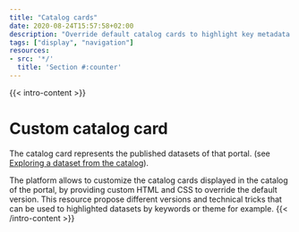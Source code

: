 ```yaml
---
title: "Catalog cards"
date: 2020-08-24T15:57:58+02:00
description: "Override default catalog cards to highlight key metadata for your business."
tags: ["display", "navigation"]
resources:
- src: '*/'
  title: 'Section #:counter'
---
```


{{< intro-content >}}
# Custom catalog card
 
The catalog card represents the published datasets of that portal. (see [Exploring a dataset from the catalog](https://help.opendatasoft.com/platform/en/exploring_catalog_and_datasets/01_navigating_the_catalog/catalog.html#exploring-dataset)).

The platform allows to customize the catalog cards displayed in the catalog of the portal, by providing custom HTML and CSS to override the default version. 
This resource propose different versions and technical tricks that can be used to highlighted datasets by keywords or theme for example.
{{< /intro-content >}}
